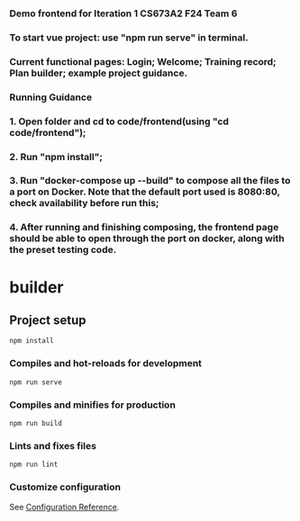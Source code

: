 ### Demo frontend for Iteration 1 CS673A2 F24 Team 6
### To start vue project: use "npm run serve" in terminal. 
### Current functional pages: Login; Welcome; Training record; Plan builder; example project guidance. 

### Running Guidance
### 1. Open folder and cd to code/frontend(using "cd code/frontend"); 
### 2. Run "npm install"; 
### 3. Run "docker-compose up --build" to compose all the files to a port on Docker. Note that the default port used is 8080:80, check availability before run this; 
### 4. After running and finishing composing, the frontend page should be able to open through the port on docker, along with the preset testing code. 




# builder

## Project setup
```
npm install
```

### Compiles and hot-reloads for development
```
npm run serve
```

### Compiles and minifies for production
```
npm run build
```

### Lints and fixes files
```
npm run lint
```

### Customize configuration
See [Configuration Reference](https://cli.vuejs.org/config/).
